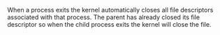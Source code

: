 When a process exits the kernel automatically closes all file descriptors associated
with that process. The parent has already closed its file descriptor so when the
child process exits the kernel will close the file.

